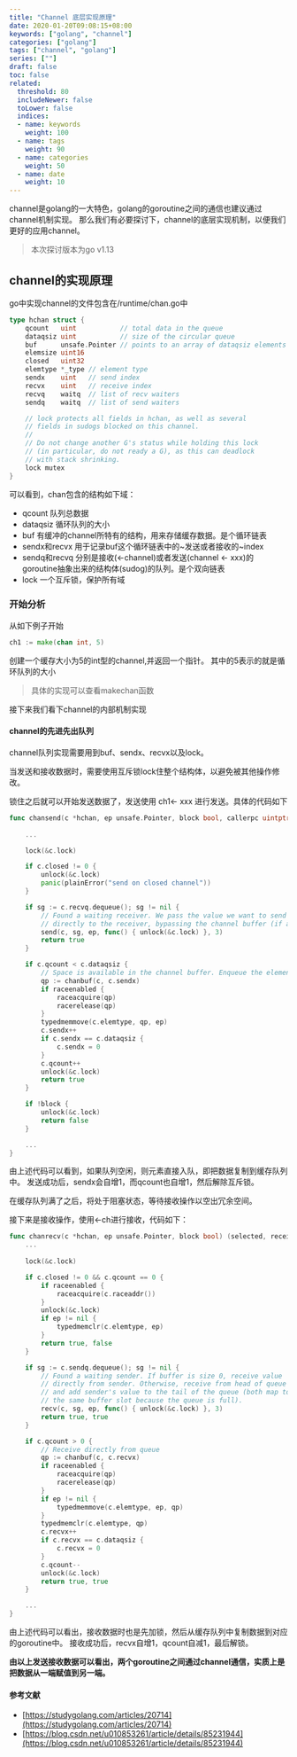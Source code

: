 ```yaml
---
title: "Channel 底层实现原理"
date: 2020-01-20T09:08:15+08:00
keywords: ["golang", "channel"]
categories: ["golang"]
tags: ["channel", "golang"]
series: [""]
draft: false
toc: false
related:
  threshold: 80
  includeNewer: false
  toLower: false
  indices:
  - name: keywords
    weight: 100
  - name: tags
    weight: 90
  - name: categories
    weight: 50
  - name: date
    weight: 10
---
```


channel是golang的一大特色，golang的goroutine之间的通信也建议通过channel机制实现。
那么我们有必要探讨下，channel的底层实现机制，以便我们更好的应用channel。

> 本次探讨版本为go v1.13


## channel的实现原理

go中实现channel的文件包含在/runtime/chan.go中
```go
type hchan struct {
	qcount   uint           // total data in the queue
	dataqsiz uint           // size of the circular queue
	buf      unsafe.Pointer // points to an array of dataqsiz elements
	elemsize uint16
	closed   uint32
	elemtype *_type // element type
	sendx    uint   // send index
	recvx    uint   // receive index
	recvq    waitq  // list of recv waiters
	sendq    waitq  // list of send waiters

	// lock protects all fields in hchan, as well as several
	// fields in sudogs blocked on this channel.
	//
	// Do not change another G's status while holding this lock
	// (in particular, do not ready a G), as this can deadlock
	// with stack shrinking.
	lock mutex
}
```
可以看到，chan包含的结构如下域：

- qcount 队列总数据
- dataqsiz 循环队列的大小
- buf 有缓冲的channel所特有的结构，用来存储缓存数据。是个循环链表
- sendx和recvx 用于记录buf这个循环链表中的~发送或者接收的~index
- sendq和recvq 分别是接收(<-channel)或者发送(channel <- xxx)的goroutine抽象出来的结构体(sudog)的队列。是个双向链表
- lock 一个互斥锁，保护所有域

### 开始分析
从如下例子开始
```go
ch1 := make(chan int, 5)
```
创建一个缓存大小为5的int型的channel,并返回一个指针。
其中的5表示的就是循环队列的大小

> 具体的实现可以查看makechan函数

接下来我们看下channel的内部机制实现

#### channel的先进先出队列
channel队列实现需要用到buf、sendx、recvx以及lock。

当发送和接收数据时，需要使用互斥锁lock住整个结构体，以避免被其他操作修改。

锁住之后就可以开始发送数据了，发送使用 ch1<- xxx 进行发送。具体的代码如下
```go
func chansend(c *hchan, ep unsafe.Pointer, block bool, callerpc uintptr) bool {
	
	...

	lock(&c.lock)

	if c.closed != 0 {
		unlock(&c.lock)
		panic(plainError("send on closed channel"))
	}

	if sg := c.recvq.dequeue(); sg != nil {
		// Found a waiting receiver. We pass the value we want to send
		// directly to the receiver, bypassing the channel buffer (if any).
		send(c, sg, ep, func() { unlock(&c.lock) }, 3)
		return true
	}

	if c.qcount < c.dataqsiz {
		// Space is available in the channel buffer. Enqueue the element to send.
		qp := chanbuf(c, c.sendx)
		if raceenabled {
			raceacquire(qp)
			racerelease(qp)
		}
		typedmemmove(c.elemtype, qp, ep)
		c.sendx++
		if c.sendx == c.dataqsiz {
			c.sendx = 0
		}
		c.qcount++
		unlock(&c.lock)
		return true
	}

	if !block {
		unlock(&c.lock)
		return false
	}

	...
}
```
由上述代码可以看到，如果队列空闲，则元素直接入队，即把数据复制到缓存队列中。
发送成功后，sendx会自增1，而qcount也自增1，然后解除互斥锁。

在缓存队列满了之后，将处于阻塞状态，等待接收操作以空出冗余空间。

接下来是接收操作，使用<-ch进行接收，代码如下：
```go
func chanrecv(c *hchan, ep unsafe.Pointer, block bool) (selected, received bool) {
	...
	
	lock(&c.lock)

	if c.closed != 0 && c.qcount == 0 {
		if raceenabled {
			raceacquire(c.raceaddr())
		}
		unlock(&c.lock)
		if ep != nil {
			typedmemclr(c.elemtype, ep)
		}
		return true, false
	}

	if sg := c.sendq.dequeue(); sg != nil {
		// Found a waiting sender. If buffer is size 0, receive value
		// directly from sender. Otherwise, receive from head of queue
		// and add sender's value to the tail of the queue (both map to
		// the same buffer slot because the queue is full).
		recv(c, sg, ep, func() { unlock(&c.lock) }, 3)
		return true, true
	}

	if c.qcount > 0 {
		// Receive directly from queue
		qp := chanbuf(c, c.recvx)
		if raceenabled {
			raceacquire(qp)
			racerelease(qp)
		}
		if ep != nil {
			typedmemmove(c.elemtype, ep, qp)
		}
		typedmemclr(c.elemtype, qp)
		c.recvx++
		if c.recvx == c.dataqsiz {
			c.recvx = 0
		}
		c.qcount--
		unlock(&c.lock)
		return true, true
	}

	...
}
```
由上述代码可以看出，接收数据时也是先加锁，然后从缓存队列中复制数据到对应的goroutine中。
接收成功后，recvx自增1，qcount自减1，最后解锁。


**由以上发送接收数据可以看出，两个goroutine之间通过channel通信，实质上是把数据从一端赋值到另一端。**



#### 参考文献

- [https://studygolang.com/articles/20714](https://studygolang.com/articles/20714)
- [https://blog.csdn.net/u010853261/article/details/85231944](https://blog.csdn.net/u010853261/article/details/85231944)









